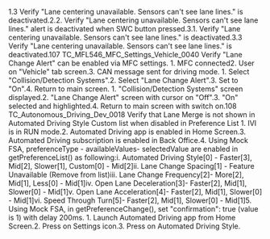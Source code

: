1.3 Verify "Lane centering unavailable. Sensors can't see lane lines." is deactivated.2.2. Verify "Lane centering unavailable. Sensors can't see lane lines." alert is deactivated when SWC button pressed.3.1. Verify "Lane centering unavailable. Sensors can't see lane lines." is deactivated.3.3 Verify "Lane centering unavailable. Sensors can't see lane lines." is deactivated.107 TC_MFL546_MFC_Settings_Vehicle_0040 Verify "Lane Change Alert" can be enabled via MFC settings. 1. MFC connected2. User on "Vehicle" tab screen.3. CAN message sent for driving mode. 1. Select "Collision/Detection Systems".2. Select "Lane Change Alert".3. Set to "On".4. Return to main screen. 1. "Collision/Detection Systems" screen displayed.2. "Lane Change Alert" screen with cursor on "Off".3. "On" selected and highlighted.4. Return to main screen with switch on.108 TC_Autonomous_Driving_Dev_0018 Verify that Lane Merge is not shown in Automated Driving Style Custom list when disabled in Preference List 1. IVI is in RUN mode.2. Automated Driving app is enabled in Home Screen.3. Automated Driving subscription is enabled in Back Office.4. Using Mock FSA, preferenceType - availableValues- selectedValue are enabled in getPreferenceList() as following:i. Automated Driving Style[0] - Faster[3], Mid[2], Slower[1], Custom[0] - Mid[2]ii. Lane Change Spacing[1] - Feature Unavailable (Remove from list)iii. Lane Change Frequency[2]- More[2], Mid[1], Less[0] - Mid[1]iv. Open Lane Deceleration[3]- Faster[2], Mid[1], Slower[0] - Mid[1]v. Open Lane Acceleration[4]- Faster[2], Mid[1], Slower[0] - Mid[1]vi. Speed Through Turn[5]- Faster[2], Mid[1], Slower[0] - Mid[1]5. Using Mock FSA, in getPreferenceChange(), set "confirmation": true (value is 1) with delay 200ms. 1. Launch Automated Driving app from Home Screen.2. Press on Settings icon.3. Press on Automated Driving Style.